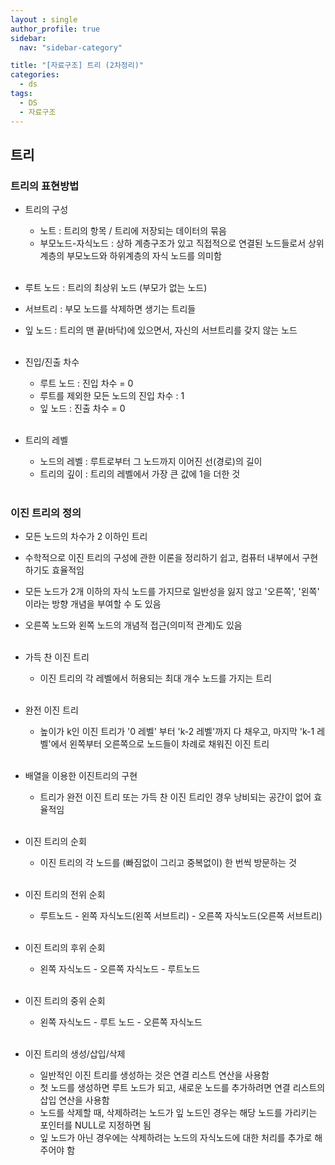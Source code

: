 ```yaml
---
layout : single
author_profile: true
sidebar: 
  nav: "sidebar-category"

title: "[자료구조] 트리 (2차정리)"
categories:
  - ds
tags:
  - DS
  - 자료구조
---
```


## 트리

### 트리의 표현방법
- 트리의 구성<br>
	- 노트 : 트리의 항목 / 트리에 저장되는 데이터의 묶음<br>
	- 부모노드-자식노드 : 상하 계층구조가 있고 직접적으로 연결된 노드들로서 상위계층의 부모노드와 하위계층의 자식 노드를 의미함<br><br>

- 루트 노드 : 트리의 최상위 노드 (부모가 없는 노드)<br>
- 서브트리 : 부모 노드를 삭제하면 생기는 트리들<br>
- 잎 노드 : 트리의 맨 끝(바닥)에 있으면서, 자신의 서브트리를 갖지 않는 노드<br><br>

- 진입/진출 차수<br>
	- 루트 노드 : 진입 차수 = 0<br>
	- 루트를 제외한 모든 노드의 진입 차수 : 1<br>
	- 잎 노드 : 진출 차수 = 0<br><br>

- 트리의 레벨<br>
	- 노드의 레벨 : 루트로부터 그 노드까지 이어진 선(경로)의 길이<br>
	- 트리의 깊이 : 트리의 레벨에서 가장 큰 값에 1을 더한 것<br><br>

### 이진 트리의 정의
- 모든 노드의 차수가 2 이하인 트리<br>
- 수학적으로 이진 트리의 구성에 관한 이론을 정리하기 쉽고, 컴퓨터 내부에서 구현하기도 효율적임<br>
- 모든 노드가 2개 이하의 자식 노드를 가지므로 일반성을 잃지 않고 '오른쪽', '왼쪽' 이라는 방향 개념을 부여할 수 도 있음<br>
- 오른쪽 노드와 왼쪽 노드의 개념적 접근(의미적 관계)도 있음<br><br>

- 가득 찬 이진 트리<br>
	- 이진 트리의 각 레벨에서 허용되는 최대 개수 노드를 가지는 트리<br><br>

- 완전 이진 트리<br>
	- 높이가 k인 이진 트리가 '0 레벨' 부터 'k-2 레벨'까지 다 채우고, 마지막 'k-1 레벨'에서 왼쪽부터 오른쪽으로 노드들이 차례로 채워진 이진 트리<br><br>

- 배열을 이용한 이진트리의 구현<br>
	- 트리가 완전 이진 트리 또는 가득 찬 이진 트리인 경우 낭비되는 공간이 없어 효율적임<br><br>

- 이진 트리의 순회<br>
	- 이진 트리의 각 노드를 (빠짐없이 그리고 중복없이) 한 번씩 방문하는 것<br><br>

- 이진 트리의 전위 순회<br>
	- 루트노드 - 왼쪽 자식노드(왼쪽 서브트리) - 오른쪽 자식노드(오른쪽 서브트리)<br><br>

- 이진 트리의 후위 순회<br>
	- 왼쪽 자식노드 - 오른쪽 자식노드 - 루트노드<br><br>

- 이진 트리의 중위 순회<br>
	- 왼쪽 자식노드 - 루트 노드 - 오른쪽 자식노드 <br><br>

- 이진 트리의 생성/삽입/삭제<br>
	- 일반적인 이진 트리를 생성하는 것은 연결 리스트 연산을 사용함<br>
	- 첫 노드를 생성하면 루트 노드가 되고, 새로운 노드를 추가하려면 연결 리스트의 삽입 연산을 사용함<br>
	- 노드를 삭제할 때, 삭제하려는 노드가 잎 노드인 경우는 해당 노드를 가리키는 포인터를 NULL로 지정하면 됨<br>
	- 잎 노드가 아닌 경우에는 삭제하려는 노드의 자식노드에 대한 처리를 추가로 해주어야 함<br><br>

